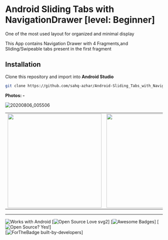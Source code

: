 # Android Sliding Tabs with NavigationDrawer [level: Beginner]

One of the most used layout for organized and minimal display

This App contains Navigation Drawer with 4 Fragments,and Sliding/Swipeable tabs present in the first fragment

## Installation
Clone this repository and import into **Android Studio**
```bash
git clone https://github.com/sahq-azhar/Android-Sliding_Tabs_with_NavigationDrawer
```

**Photos: -** <br>

![20200806_005506](https://user-images.githubusercontent.com/43394618/89456307-4ebd4000-d781-11ea-8a03-0b58c1abcefc.gif)


<table>
  <tr>
  
<td><img src="https://i.ibb.co/Ht71MZf/Screenshot-20200806-002342.png" width="300"></td>
<td><img src="https://i.ibb.co/qskrpVT/Screenshot-20200806-002337.png" width="300"></td>
<td><img src="https://i.ibb.co/tMpTbL9/Screenshot-20200806-002346.png" width="300"></td>
<td><img src="https://i.ibb.co/88vMsFp/Screenshot-20200806-002351.png" width="300"></td>
</tr>
</table>

-----------------------------------------------------------------

![Works with Android](https://img.shields.io/badge/Works_with-Android-green?style=flat-square)
[![Open Source Love svg2](https://badges.frapsoft.com/os/v2/open-source.svg?v=103)]
[![Awesome Badges](https://img.shields.io/badge/badges-awesome-green.svg)]
[![Open Source? Yes!](https://badgen.net/badge/Open%20Source%20%3F/Yes%21/blue?icon=github)] <br>
[![ForTheBadge built-by-developers](http://ForTheBadge.com/images/badges/built-by-developers.svg)]
